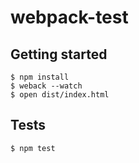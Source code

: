 # webpack-test

## Getting started

```shell
$ npm install
$ weback --watch
$ open dist/index.html
```

## Tests

```shell
$ npm test
```
